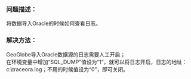 ### 问题描述： ###

将数据导入Oracle的时候如何查看日志。


### 解决方法： ###
GeoGlobe导入Oracle数据源的日志需要人工开启；   
在环境变量中增加“SQL_DUMP”值设为“1”，就可以将日志开启，日志的地址：c:\traceora.log；不用的时候值设为“0”，即可关闭。
